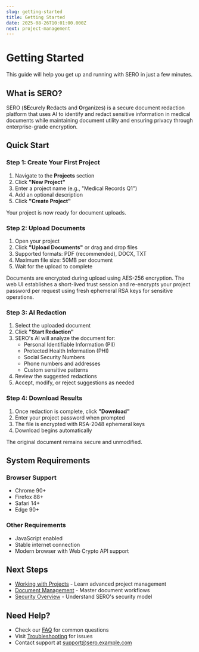```yaml
---
slug: getting-started
title: Getting Started
date: 2025-08-26T10:01:00.000Z
next: project-management
---
```


# Getting Started

This guide will help you get up and running with SERO in just a few minutes.

## What is SERO?

SERO (**SE**curely **R**edacts and **O**rganizes) is a secure document redaction platform that uses AI to identify and redact sensitive information in medical documents while maintaining document utility and ensuring privacy through enterprise-grade encryption.

## Quick Start

### Step 1: Create Your First Project

1. Navigate to the **Projects** section
2. Click **"New Project"**
3. Enter a project name (e.g., "Medical Records Q1")
4. Add an optional description
5. Click **"Create Project"**

Your project is now ready for document uploads.

### Step 2: Upload Documents

1. Open your project
2. Click **"Upload Documents"** or drag and drop files
3. Supported formats: PDF (recommended), DOCX, TXT
4. Maximum file size: 50MB per document
5. Wait for the upload to complete

Documents are encrypted during upload using AES-256 encryption. The web UI establishes a short-lived trust session and re-encrypts your project password per request using fresh ephemeral RSA keys for sensitive operations.

### Step 3: AI Redaction

1. Select the uploaded document
2. Click **"Start Redaction"**
3. SERO's AI will analyze the document for:
   - Personal Identifiable Information (PII)
   - Protected Health Information (PHI)
   - Social Security Numbers
   - Phone numbers and addresses
   - Custom sensitive patterns
4. Review the suggested redactions
5. Accept, modify, or reject suggestions as needed

### Step 4: Download Results

1. Once redaction is complete, click **"Download"**
2. Enter your project password when prompted
3. The file is encrypted with RSA-2048 ephemeral keys
4. Download begins automatically

The original document remains secure and unmodified.

## System Requirements

### Browser Support
- Chrome 90+
- Firefox 88+
- Safari 14+
- Edge 90+

### Other Requirements
- JavaScript enabled
- Stable internet connection
- Modern browser with Web Crypto API support

## Next Steps

- [Working with Projects](./projects.md) - Learn advanced project management
- [Document Management](./documents.md) - Master document workflows
- [Security Overview](./security.md) - Understand SERO's security model

## Need Help?

- Check our [FAQ](./faq.md) for common questions
- Visit [Troubleshooting](./troubleshooting.md) for issues
- Contact support at support@sero.example.com
